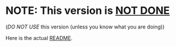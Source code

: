 # NOTE: This version is <u>NOT DONE</u>
(*DO NOT USE* this version (unless you know what you are doing))

Here is the actual [README](./README.md).
